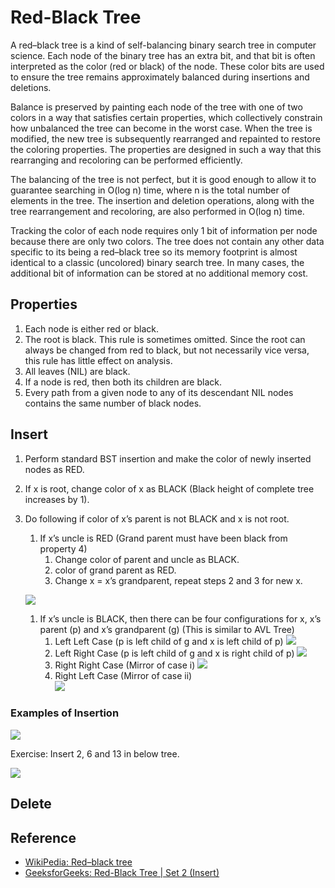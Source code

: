 # Red-Black Tree

A red–black tree is a kind of self-balancing binary search tree in computer science. Each node of the binary tree has an extra bit, and that bit is often interpreted as the color (red or black) of the node. These color bits are used to ensure the tree remains approximately balanced during insertions and deletions.

Balance is preserved by painting each node of the tree with one of two colors in a way that satisfies certain properties, which collectively constrain how unbalanced the tree can become in the worst case. When the tree is modified, the new tree is subsequently rearranged and repainted to restore the coloring properties. The properties are designed in such a way that this rearranging and recoloring can be performed efficiently.

The balancing of the tree is not perfect, but it is good enough to allow it to guarantee searching in O(log n) time, where n is the total number of elements in the tree. The insertion and deletion operations, along with the tree rearrangement and recoloring, are also performed in O(log n) time.

Tracking the color of each node requires only 1 bit of information per node because there are only two colors. The tree does not contain any other data specific to its being a red–black tree so its memory footprint is almost identical to a classic (uncolored) binary search tree. In many cases, the additional bit of information can be stored at no additional memory cost.

## Properties

1. Each node is either red or black.
1. The root is black. This rule is sometimes omitted. Since the root can always be changed from red to black, but not necessarily vice versa, this rule has little effect on analysis.
1. All leaves (NIL) are black.
1. If a node is red, then both its children are black.
1. Every path from a given node to any of its descendant NIL nodes contains the same number of black nodes.

## Insert

1. Perform standard BST insertion and make the color of newly inserted nodes as RED.
2. If x is root, change color of x as BLACK (Black height of complete tree increases by 1).
3. Do following if color of x’s parent is not BLACK and x is not root.
    1. If x’s uncle is RED (Grand parent must have been black from property 4)
        1. Change color of parent and uncle as BLACK.
        1. color of grand parent as RED.
        1. Change x = x’s grandparent, repeat steps 2 and 3 for new x.
    
    ![](../Images/DataStructures/rbtree/1.png)

    1. If x’s uncle is BLACK, then there can be four configurations for x, x’s parent (p) and x’s grandparent (g) (This is similar to AVL Tree)
        1. Left Left Case (p is left child of g and x is left child of p)
        ![](../Images/DataStructures/rbtree/2.png)
        1. Left Right Case (p is left child of g and x is right child of p)
        ![](../Images/DataStructures/rbtree/3.png)
        1. Right Right Case (Mirror of case i)
        ![](../Images/DataStructures/rbtree/4.png)
        1. Right Left Case (Mirror of case ii)    
        ![](../Images/DataStructures/rbtree/5.png)

### Examples of Insertion

![](../Images/DataStructures/rbtree/6.png)

Exercise:
Insert 2, 6 and 13 in below tree.

![](../Images/DataStructures/rbtree/7.png)

## Delete



## Reference

- [WikiPedia: Red–black tree](https://en.wikipedia.org/wiki/Red%E2%80%93black_tree)
- [GeeksforGeeks: Red-Black Tree | Set 2 (Insert)](https://www.geeksforgeeks.org/red-black-tree-set-2-insert/)